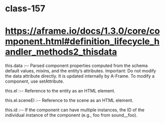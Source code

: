 # class-157
# https://aframe.io/docs/1.3.0/core/component.html#definition_lifecycle_handler_methods2_thisdata

this.data  :--
Parsed component properties computed from the schema default values, mixins, and the entity’s attributes.
Important: Do not modify the data attribute directly. It is updated internally by A-Frame. To modify a component, use setAttribute.

this.el	  :--
Reference to the entity as an HTML element.

this.el.sceneEl	  :--
Reference to the scene as an HTML element.

this.id	  :--
If the component can have multiple instances, the ID of the individual instance of the component (e.g., foo from sound__foo).

